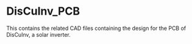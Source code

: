 # DisCuInv_PCB
This contains the related CAD files containing the design for the PCB of DisCuInv, a solar inverter.
